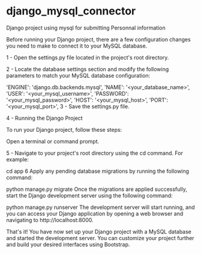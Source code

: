# django_mysql_connector
Django project using mysql  for submitting Personnal information 

Before running your Django project, there are a few configuration changes you need to make to connect it to your MySQL database.

1 - Open the settings.py file located in the project's root directory.

2 - Locate the database settings section and modify the following parameters to match your MySQL database configuration:


'ENGINE': 'django.db.backends.mysql',
'NAME': '<your_database_name>',
'USER': '<your_mysql_username>',
'PASSWORD': '<your_mysql_password>',
'HOST': '<your_mysql_host>',
'PORT': '<your_mysql_port>',
3 - Save the settings.py file.

4 - Running the Django Project

  To run your Django project, follow these steps:

  Open a terminal or command prompt.

5 - Navigate to your project's root directory using the cd command. For example:


cd app
6 Apply any pending database migrations by running the following command:


  python manage.py migrate
  Once the migrations are applied successfully, start the Django development server using the following command:


  python manage.py runserver
The development server will start running, and you can access your Django application by opening a web browser and navigating to http://localhost:8000.

That's it! You have now set up your Django project with a MySQL database and started the development server. You can customize your project further and build your desired interfaces using Bootstrap.
